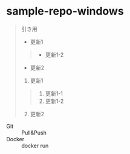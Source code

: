 # sample-repo-windows
> 引き用
>* 更新1
>>  * 更新1-2
>* 更新2
>
>1. 更新1
>>    1. 更新1-1 
>>    2. 更新1-2  
>2. 更新2

<dl>
  <dt>Git</dt>
  <dd>Pull&Push</dd>
  <dt>Docker</dt>
  <dd>docker run</dd>
</dl>